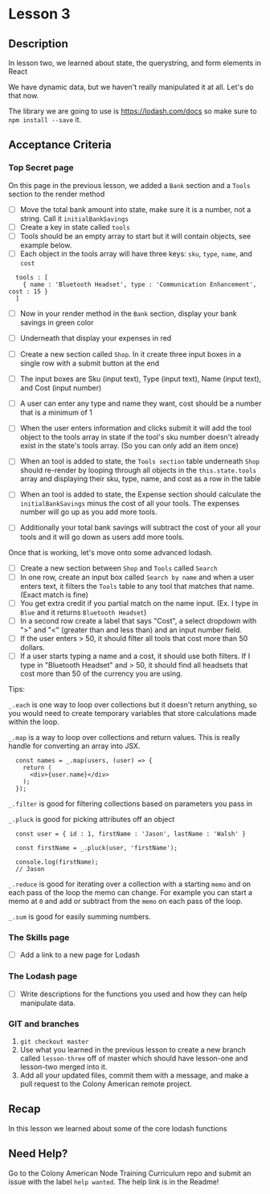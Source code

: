 # Lesson 3

## Description

In lesson two, we learned about state, the querystring, and form elements in React

We have dynamic data, but we haven't really manipulated it at all. Let's do that now.

The library we are going to use is https://lodash.com/docs so make sure to `npm install --save` it.

## Acceptance Criteria

### Top Secret page
  On this page in the previous lesson, we added a `Bank` section and a `Tools` section to the render method

  - [ ] Move the total bank amount into state, make sure it is a number, not a string. Call it `initialBankSavings`
  - [ ] Create a key in state called `tools`
  - [ ] Tools should be an empty array to start but it will contain objects, see example below.
  - [ ] Each object in the tools array will have three keys: `sku`, `type`, `name`, and `cost`

  ```
    tools : [
      { name : 'Bluetooth Headset', type : 'Communication Enhancement', cost : 15 }
    ]
  ```

  - [ ] Now in your render method in the `Bank` section, display your bank savings in green color
  - [ ] Underneath that display your expenses in red

  - [ ] Create a new section called `Shop`. In it create three input boxes in a single row with a submit button at the end
  - [ ] The input boxes are Sku (input text), Type (input text), Name (input text), and Cost (input number)
  - [ ] A user can enter any type and name they want, cost should be a number that is a minimum of 1
  - [ ] When the user enters information and clicks submit it will add the tool object to the tools array in state if the tool's sku number doesn't already exist in the state's tools array. (So you can only add an item once)


  - [ ] When an tool is added to state, the `Tools section` table underneath `Shop` should re-render by looping through all objects in the `this.state.tools` array and displaying their sku, type, name, and cost as a row in the table
  - [ ] When an tool is added to state, the Expense section should calculate the `initialBankSavings` minus the cost of all your tools. The expenses number will go up as you add more tools.
  - [ ] Additionally your total bank savings will subtract the cost of your all your tools and it will go down as users add more tools.

  Once that is working, let's move onto some advanced lodash.

  - [ ] Create a new section between `Shop` and `Tools` called `Search`
  - [ ] In one row, create an input box called `Search by name` and when a user enters text, it filters the `Tools` table to any tool that matches that name. (Exact match is fine)
  - [ ] You get extra credit if you partial match on the name input. (Ex. I type in `Blue` and it returns `Bluetooth Headset`)
  - [ ] In a second row create a label that says "Cost", a select dropdown with ">" and "<" (greater than and less than) and an input number field.
  - [ ] If the user enters > 50, it should filter all tools that cost more than 50 dollars.
  - [ ] If a user starts typing a name and a cost, it should use both filters. If I type in "Bluetooth Headset" and > 50, it should find all headsets that cost more than 50 of the currency you are using.

Tips:

`_.each` is one way to loop over collections but it doesn't return anything, so you would need to create temporary variables that store calculations made within the loop.

`_.map` is a way to loop over collections and return values. This is really handle for converting an array into JSX.

```
  const names = _.map(users, (user) => {
    return (
      <div>{user.name}</div>
    );
  });
```

`_.filter` is good for filtering collections based on parameters you pass in

`_.pluck` is good for picking attributes off an object

```
  const user = { id : 1, firstName : 'Jason', lastName : 'Walsh' }

  const firstName = _.pluck(user, 'firstName');

  console.log(firstName);
  // Jason
```

`_.reduce` is good for iterating over a collection with a starting `memo` and on each pass of the loop the memo can change. For example you can start a memo at `0` and add or subtract from the `memo` on each pass of the loop.

`_.sum` is good for easily summing numbers.

### The Skills page
  - [ ] Add a link to a new page for Lodash

### The Lodash page
  - [ ] Write descriptions for the functions you used and how they can help manipulate data.

### GIT and branches

1. `git checkout master`
1. Use what you learned in the previous lesson to create a new branch called `lesson-three` off of master which should
have lesson-one and lesson-two merged into it.
1. Add all your updated files, commit them with a message, and make a pull request to the Colony American remote project.

## Recap

In this lesson we learned about some of the core lodash functions

## Need Help?

Go to the Colony American Node Training Curriculum repo and submit an issue with the label `help wanted`. The help link is in the Readme!
